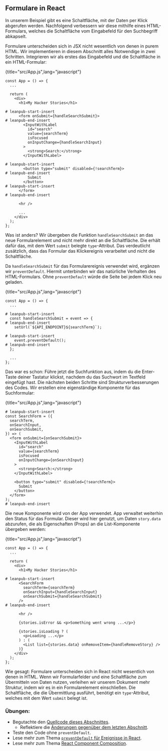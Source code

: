 ## Formulare in React

In unserem Beispiel gibt es eine Schaltfläche, mit der Daten per Klick abgerufen werden. Nachfolgend verbessern wir diese mithilfe eines HTML-Formulars, welches die Schaltfläche vom Eingabefeld für den Suchbegriff abkapselt.

Formulare unterscheiden sich in JSX nicht wesentlich von denen in purem HTML. Wir implementieren in diesem Abschnitt alles Notwendige in zwei Schritten. Integrieren wir als erstes das Eingabefeld und die Schaltfläche in ein HTML-Formular:

{title="src/App.js",lang="javascript"}
~~~~~~~
const App = () => {
  ...

  return (
    <div>
      <h1>My Hacker Stories</h1>

# leanpub-start-insert
      <form onSubmit={handleSearchSubmit}>
# leanpub-end-insert
        <InputWithLabel
          id="search"
          value={searchTerm}
          isFocused
          onInputChange={handleSearchInput}
        >
          <strong>Search:</strong>
        </InputWithLabel>

# leanpub-start-insert
        <button type="submit" disabled={!searchTerm}>
# leanpub-end-insert
          Submit
        </button>
# leanpub-start-insert
      </form>
# leanpub-end-insert

      <hr />

      ...
    </div>
  );
};
~~~~~~~

Was ist anders? Wir übergeben die Funktion `handleSearchSubmit` an das neue Formularelement und nicht mehr direkt an die Schaltfläche. Die erhält dafür das, mit dem Wert `submit` belegte `type`-Attribut. Das verdeutlicht zusätzlich, dass das Formular das Klickereignis verarbeitet und nicht die Schaltfläche.

Da `handleSearchSubmit` für das Formularereignis verwendet wird, ergänzen wir `preventDefault`. Hiermit unterbinden wir das natürliche Verhalten des HTML-Formulars. Ohne `preventDefault` würde die Seite bei jedem Klick neu geladen.

{title="src/App.js",lang="javascript"}
~~~~~~~
const App = () => {
  ...

# leanpub-start-insert
  const handleSearchSubmit = event => {
# leanpub-end-insert
    setUrl(`${API_ENDPOINT}${searchTerm}`);

# leanpub-start-insert
    event.preventDefault();
# leanpub-end-insert
  };

  ...
};
~~~~~~~

Das war es schon: Führe jetzt die Suchfunktion aus, indem du die Enter-Taste deiner Tastatur klickst, nachdem du das Suchwort im Textfeld eingefügt hast. Die nächsten beiden Schritte sind Strukturverbesserungen des Codes. Wir erstellen eine eigenständige Komponente für das Suchformular:

{title="src/App.js",lang="javascript"}
~~~~~~~
# leanpub-start-insert
const SearchForm = ({
  searchTerm,
  onSearchInput,
  onSearchSubmit,
}) => (
  <form onSubmit={onSearchSubmit}>
    <InputWithLabel
      id="search"
      value={searchTerm}
      isFocused
      onInputChange={onSearchInput}
    >
      <strong>Search:</strong>
    </InputWithLabel>

    <button type="submit" disabled={!searchTerm}>
      Submit
    </button>
  </form>
);
# leanpub-end-insert
~~~~~~~

Die neue Komponente wird von der App verwendet. App verwaltet weiterhin den Status für das Formular. Dieser wird hier genutzt, um Daten `story.data` abzurufen, die als Eigenschaften (Props) an die List-Komponente übergeben werden:

{title="src/App.js",lang="javascript"}
~~~~~~~
const App = () => {
  ...

  return (
    <div>
      <h1>My Hacker Stories</h1>

# leanpub-start-insert
      <SearchForm
        searchTerm={searchTerm}
        onSearchInput={handleSearchInput}
        onSearchSubmit={handleSearchSubmit}
      />
# leanpub-end-insert

      <hr />

      {stories.isError && <p>Something went wrong ...</p>}

      {stories.isLoading ? (
        <p>Loading ...</p>
      ) : (
        <List list={stories.data} onRemoveItem={handleRemoveStory} />
      )}
    </div>
  );
};
~~~~~~~

Wie gesagt: Formulare unterscheiden sich in React nicht wesentlich von denen in HTML. Wenn wir Formularfelder und eine Schaltfläche zum Übermitteln von Daten nutzen, verleihen wir unserem Dokument mehr Struktur, indem wir es in ein Formularelement einschließen. Die Schaltfläche, die die Übermittlung ausführt, benötigt ein `type`-Attribut, welches mit dem Wert `submit` belegt ist.

### Übungen:

* Begutachte den [Quellcode dieses Abschnittes](https://codesandbox.io/s/github/the-road-to-learn-react/hacker-stories/tree/hs/Forms-in-React).
  * Reflektiere die [Änderungen gegenüber dem letzten Abschnitt](https://github.com/the-road-to-learn-react/hacker-stories/compare/hs/Async-Await-in-React...hs/Forms-in-React?expand=1).
* Teste den Code ohne `preventDefault`.
* Lese mehr zum Thema [`preventDefault` für Ereignisse in React](https://www.robinwieruch.de/react-preventdefault).
* Lese mehr zum Thema [React Component Composition](https://www.robinwieruch.de/react-component-composition).
